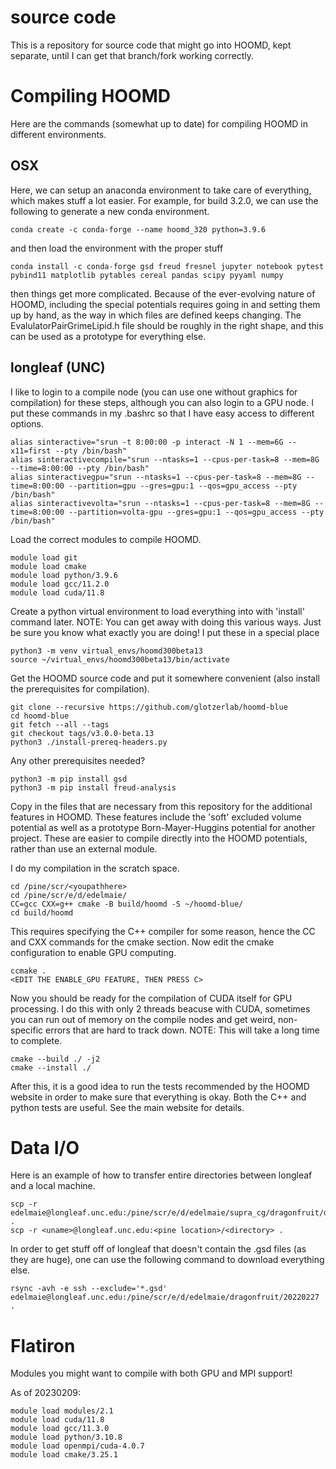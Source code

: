 # source code
This is a repository for source code that might go into HOOMD, kept separate, until I can get that
branch/fork working correctly.

# Compiling HOOMD
Here are the commands (somewhat up to date) for compiling HOOMD in different environments.

## OSX
Here, we can setup an anaconda environment to take care of everything, which makes stuff a lot easier. For
example, for build 3.2.0, we can use the following to generate a new conda environment.

    conda create -c conda-forge --name hoomd_320 python=3.9.6

and then load the environment with the proper stuff

    conda install -c conda-forge gsd freud fresnel jupyter notebook pytest pybind11 matplotlib pytables cereal pandas scipy pyyaml numpy

then things get more complicated. Because of the ever-evolving nature of HOOMD, including the special potentials requires
going in and setting them up by hand, as the way in which files are defined keeps changing. The EvalulatorPairGrimeLipid.h
file should be roughly in the right shape, and this can be used as a prototype for everything else.

## longleaf (UNC)
I like to login to a compile node (you can use one without graphics for compilation) for these steps, although
you can also login to a GPU node. I put these commands in my .bashrc so that I have easy access to different
options.

    alias sinteractive="srun -t 8:00:00 -p interact -N 1 --mem=6G --x11=first --pty /bin/bash"
    alias sinteractivecompile="srun --ntasks=1 --cpus-per-task=8 --mem=8G --time=8:00:00 --pty /bin/bash"
    alias sinteractivegpu="srun --ntasks=1 --cpus-per-task=8 --mem=8G --time=8:00:00 --partition=gpu --gres=gpu:1 --qos=gpu_access --pty /bin/bash"
    alias sinteractivevolta="srun --ntasks=1 --cpus-per-task=8 --mem=8G --time=8:00:00 --partition=volta-gpu --gres=gpu:1 --qos=gpu_access --pty /bin/bash"

Load the correct modules to compile HOOMD.

    module load git
    module load cmake
    module load python/3.9.6
    module load gcc/11.2.0
    module load cuda/11.8

Create a python virtual environment to load everything into with 'install' command later.
NOTE: You can get away with doing this various ways. Just be sure you know what exactly
you are doing! I put these in a special place

    python3 -m venv virtual_envs/hoomd300beta13
    source ~/virtual_envs/hoomd300beta13/bin/activate

Get the HOOMD source code and put it somewhere convenient (also install the prerequisites for 
compilation).

    git clone --recursive https://github.com/glotzerlab/hoomd-blue
    cd hoomd-blue
    git fetch --all --tags
    git checkout tags/v3.0.0-beta.13
    python3 ./install-prereq-headers.py

Any other prerequisites needed?

    python3 -m pip install gsd
    python3 -m pip install freud-analysis

Copy in the files that are necessary from this repository for the additional features in HOOMD.
These features include the 'soft' excluded volume potential as well as a prototype Born-Mayer-Huggins
potential for another project. These are easier to compile directly into the HOOMD potentials, rather
than use an external module.

I do my compilation in the scratch space.

    cd /pine/scr/<youpathhere>
    cd /pine/scr/e/d/edelmaie/
    CC=gcc CXX=g++ cmake -B build/hoomd -S ~/hoomd-blue/
    cd build/hoomd

This requires specifying the C++ compiler for some reason, hence the CC and CXX commands for the
cmake section. Now edit the cmake configuration to enable GPU computing.

    ccmake .
    <EDIT THE ENABLE_GPU FEATURE, THEN PRESS C>

Now you should be ready for the compilation of CUDA itself for GPU processing. I do this with only 2 threads
beacuse with CUDA, sometimes you can run out of memory on the compile nodes and get weird, non-specific
errors that are hard to track down. NOTE: This will take a long time to complete.

    cmake --build ./ -j2
    cmake --install ./
    
After this, it is a good idea to run the tests recommended by the HOOMD website in order to make sure that everything is okay. Both the C++ and python tests are useful. See the main website for details.

# Data I/O
Here is an example of how to transfer entire directories between longleaf and a local machine.

    scp -r edelmaie@longleaf.unc.edu:/pine/scr/e/d/edelmaie/supra_cg/dragonfruit/data/20220204 .
    scp -r <uname>@longleaf.unc.edu:<pine location>/<directory> .

In order to get stuff off of longleaf that doesn't contain the .gsd files (as they are huge), one
can use the following command to download everything else.

    rsync -avh -e ssh --exclude='*.gsd' edelmaie@longleaf.unc.edu:/pine/scr/e/d/edelmaie/dragonfruit/20220227 .

# Flatiron
Modules you might want to compile with both GPU and MPI support!

As of 20230209:

	module load modules/2.1
	module load cuda/11.8
	module load gcc/11.3.0
	module load python/3.10.8
	module load openmpi/cuda-4.0.7
	module load cmake/3.25.1




    
    
    


